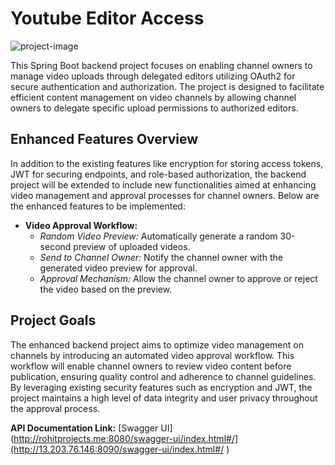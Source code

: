 # Youtube Editor Access

![project-image](https://socialify.git.ci/imrohit68/youtube-upload/image?language=1&owner=1&name=1&stargazers=1&theme=Light)

This Spring Boot backend project focuses on enabling channel owners to manage video uploads through delegated editors utilizing OAuth2 for secure authentication and authorization. The project is designed to facilitate efficient content management on video channels by allowing channel owners to delegate specific upload permissions to authorized editors.

## Enhanced Features Overview

In addition to the existing features like encryption for storing access tokens, JWT for securing endpoints, and role-based authorization, the backend project will be extended to include new functionalities aimed at enhancing video management and approval processes for channel owners. Below are the enhanced features to be implemented:

- **Video Approval Workflow:**
  - *Random Video Preview:* Automatically generate a random 30-second preview of uploaded videos.
  - *Send to Channel Owner:* Notify the channel owner with the generated video preview for approval.
  - *Approval Mechanism:* Allow the channel owner to approve or reject the video based on the preview.

## Project Goals

The enhanced backend project aims to optimize video management on channels by introducing an automated video approval workflow. This workflow will enable channel owners to review video content before publication, ensuring quality control and adherence to channel guidelines. By leveraging existing security features such as encryption and JWT, the project maintains a high level of data integrity and user privacy throughout the approval process.

**API Documentation Link:** [Swagger UI](http://rohitprojects.me:8080/swagger-ui/index.html#/](http://13.203.76.146:8090/swagger-ui/index.html#/ )
